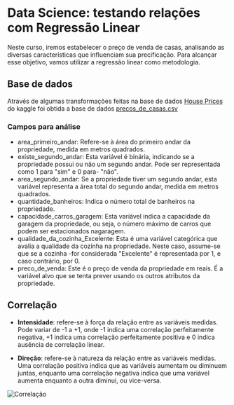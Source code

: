 # Data Science: testando relações com Regressão Linear
Neste curso, iremos estabelecer o preço de venda de casas, analisando as diversas características que influenciam sua precificação. Para alcançar esse objetivo, vamos utilizar a regressão linear como metodologia.

## Base de dados
Através de algumas transformações feitas na base de dados [House Prices](https://www.kaggle.com/code/ahmedmahmoud16/house-prices-regression) do kaggle foi obtida a base de dados [precos_de_casas.csv](./Precos_de_casas.csv)

### Campos para análise
- area_primeiro_andar: Refere-se à área do primeiro andar da propriedade, medida em metros quadrados.
- existe_segundo_andar: Esta variável é binária, indicando se a propriedade possui ou não um segundo andar. Pode ser representada como 1 para "sim" e 0 para- "não".
- area_segundo_andar: Se a propriedade tiver um segundo andar, esta variável representa a área total do segundo andar, medida em metros quadrados.
- quantidade_banheiros: Indica o número total de banheiros na propriedade.
- capacidade_carros_garagem: Esta variável indica a capacidade da garagem da propriedade, ou seja, o número máximo de carros que podem ser estacionados nagaragem.
- qualidade_da_cozinha_Excelente: Esta é uma variável categórica que avalia a qualidade da cozinha na propriedade. Neste caso, assume-se que se a cozinha -for considerada "Excelente" é representada por 1, e caso contrário, por 0.
- preco_de_venda: Este é o preço de venda da propriedade em reais. É a variável alvo que se tenta prever usando os outros atributos da propriedade.

## Correlação
- **Intensidade**: refere-se à força da relação entre as variáveis medidas. Pode variar de -1 a +1, onde -1 indica uma correlação perfeitamente negativa, +1 indica uma correlação perfeitamente positiva e 0 indica ausência de correlação linear.

- **Direção**: refere-se à natureza da relação entre as variáveis medidas. Uma correlação positiva indica que as variáveis aumentam ou diminuem juntas, enquanto uma correlação negativa indica que uma variável aumenta enquanto a outra diminui, ou vice-versa.

![Correlação](https://cdn3.gnarususercontent.com.br/3677-data-science-regressao-linear/Imagens%20das%20atividades/Aula1-img1.png)
